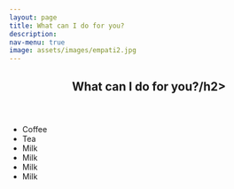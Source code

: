 ```yaml
---
layout: page
title: What can I do for you?
description: 
nav-menu: true
image: assets/images/empati2.jpg
---
```


<!-- Main -->
<div id="main">

<!-- One -->
<section id="one">
	<div class="inner">
	     <header>
	     <h2>What can I do for you?/h2>
	     </header>
	      <ul>
               <li>Coffee</li>
               <li>Tea</li>
               <li>Milk</li>
	       <li>Milk</li>
	       <li>Milk</li>
	       <li>Milk</li>
              </ul>  

</div>
</section>


